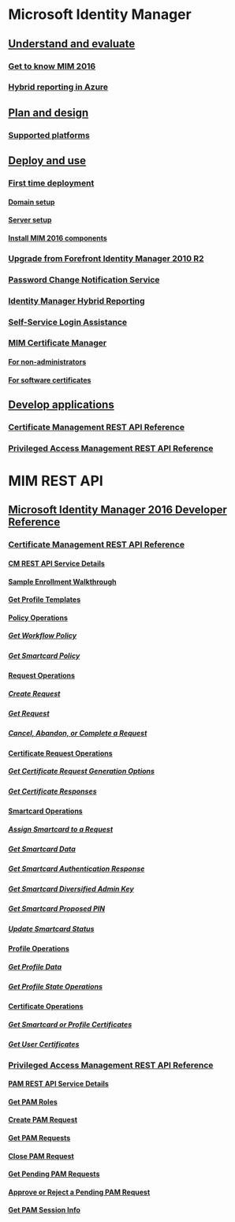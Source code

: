 
<!---
# FIM Updates and Issues
## [FIM Updates, Issues and Solutions](forefront-identity-manager-updates-issues-solutions.md)
### [FIM Updates](forefront-identity-manager-updates.md)
### [FIM Issues and Solutions](forefront-identity-manager-issues-and-solutions.md)
--->

# Microsoft Identity Manager
## [Understand and evaluate](journey-understand-evaluate.md)
### [Get to know MIM 2016](microsoft-identity-manager-2016.md)
### [Hybrid reporting in Azure](identity-manager-hybrid-reporting-azure.md)
## [Plan and design](journey-plan-design.md)
### [Supported platforms](microsoft-identity-manager-2016-supported-platforms.md)
## [Deploy and use](journey-deploy-use.md)
### [First time deployment](microsoft-identity-manager-deploy.md)
#### [Domain setup](preparing-domain.md)
#### [Server setup](preparing-corporate-identity-management-server.md)
#### [Install MIM 2016 components](microsoft-identity-manager-2016-install-server-components.md)
### [Upgrade from Forefront Identity Manager 2010 R2](microsoft-identity-manager-2016-upgrade-from-fim-2010-R2.md)
### [Password Change Notification Service](deploying-mim-password-change-notification-service-on-domain-controller.md)
### [Identity Manager Hybrid Reporting](working-with-identity-manager-hybrid-reporting.md)
### [Self-Service Login Assistance](working-with-self-service-login-assistance.md)
### [MIM Certificate Manager](working-with-mim-certificate-manager.md)
#### [For non-administrators](certificate-manager-for-non-administrators.md)
#### [For software certificates](certificate-manager-for-software-certificates.md)
## [Develop applications](journey-develop-applications.md)
### [Certificate Management REST API Reference](certificate-management-rest-api-reference.md)
### [Privileged Access Management REST API Reference](privileged-access-management-rest-api-reference.md)

<!---
[Microsoft Identity Manager](microsoft-identity-manager.md)
[Release Notes for MIM 2016](Release-Notes-for-MIM-2016.md)
--->

<!--- ADDS content
### [Privileged Identity Management for Active Directory Domain Services (AD DS)](Privileged-Identity-Management-for-Active-Directory-Domain-Services--AD-DS-.md)
#### [Deployment Considerations for Privileged Access Management](Deployment-Considerations-for-Privileged-Access-Management.md)
##### [Planning a bastion environment](Planning-a-bastion-environment.md)
##### [High availability and disaster recovery considerations for the bastion environment](High-availability-and-disaster-recovery-considerations-for-the-bastion-environment.md)
##### [Tier model for partitioning administrative privileges](Tier-model-for-partitioning-administrative-privileges.md)
##### [Defining roles for Privileged Access Management](Defining-roles-for-Privileged-Access-Management.md)
#### [Privileged Access Management Operations](Privileged-Access-Management-Operations.md)
##### [Using Azure MFA for activation](Using-Azure-MFA-for-activation.md)
#### [Getting Started with Privileged Access Management](Getting-Started-with-Privileged-Access-Management.md)
##### [Principles of Operation](Principles-of-Operation.md)
##### [Environment Overview](Environment-Overview.md)
##### [Hardware and Software Requirements](Hardware-and-Software-Requirements.md)
##### [Configuring the MIM Environment for Privileged Access Management](Configuring-the-MIM-Environment-for-Privileged-Access-Management.md)
###### [Step 1 - Prepare the CORP domain](Step-1---Prepare-the-CORP-domain.md)
###### [Step 2 - Prepare the PRIV domain controller](Step-2---Prepare-the-PRIV-domain-controller.md)
###### [Step 3 – Prepare a PAM server](Step-3-–-Prepare-a-PAM-server.md)
###### [Step 4 – Install MIM components on PAM server and workstation](Step-4-–-Install-MIM-components-on-PAM-server-and-workstation.md)
###### [Step 5 – Establish trust between PRIV and CORP forests](Step-5-–-Establish-trust-between-PRIV-and-CORP-forests.md)
###### [Step 6 – Transition a group to Privileged Access Management](Step-6-–-Transition-a-group-to-Privileged-Access-Management.md)
###### [Step 7 – Elevate a user’s access](Step-7-–-Elevate-a-user’s-access.md)
--->

# MIM REST API
## [Microsoft Identity Manager 2016 Developer Reference](./reference/microsoft-identity-manager-2016-developer-reference.md)
### [Certificate Management REST API Reference](./reference/certificate-management-rest-api-reference.md)
#### [CM REST API Service Details](./reference/certificate-management-rest-api-service-details.md)
#### [Sample Enrollment Walkthrough](./reference/sample-enrollment-walkthrough.md)
#### [Get Profile Templates](./reference/get-profile-templates.md)
#### [Policy Operations](./reference/policy-operations.md)
##### [Get Workflow Policy](./reference/get-workflow-policy.md)
##### [Get Smartcard Policy](./reference/get-smartcard-policy.md)
#### [Request Operations](./reference/request-operations.md)
##### [Create Request](./reference/create-request.md)
##### [Get Request](./reference/get-request.md)
##### [Cancel, Abandon, or Complete a Request](./reference/cancel-abandon-complete-request.md)
#### [Certificate Request Operations](./reference/certificate-request-operations.md)
##### [Get Certificate Request Generation Options](./reference/get-certificate-request-generation-options.md)
##### [Get Certificate Responses](./reference/get-certificate-responses.md)
#### [Smartcard Operations](./reference/smartcard-operations.md)
##### [Assign Smartcard to a Request](./reference/assign-smartcard-to-request.md)
##### [Get Smartcard Data](./reference/get-smartcard-data.md)
##### [Get Smartcard Authentication Response](./reference/get-smartcard-authentication-response.md)
##### [Get Smartcard Diversified Admin Key](./reference/get-smartcard-diversified-admin-key.md)
##### [Get Smartcard Proposed PIN](./reference/get-smartcard-proposed-pin.md)
##### [Update Smartcard Status](./reference/update-smartcard-status.md)
#### [Profile Operations](./reference/profile-operations.md)
##### [Get Profile Data](./reference/get-profile-data.md)
##### [Get Profile State Operations](./reference/get-profile-state-operations.md)
#### [Certificate Operations](./reference/certificate-operations.md)
##### [Get Smartcard or Profile Certificates](./reference/get-smartcard-profile-certificates.md)
##### [Get User Certificates](./reference/get-user-certificates.md)
### [Privileged Access Management REST API Reference](./reference/privileged-access-management-rest-api-reference.md)
#### [PAM REST API Service Details](./reference/privileged-access-management-rest-api-service-details.md)
#### [Get PAM Roles](./reference/privileged-access-management-get-roles.md)
#### [Create PAM Request](./reference/privileged-access-management-create-request.md)
#### [Get PAM Requests](./reference/privileged-access-management-get-requests.md)
#### [Close PAM Request](./reference/privileged-access-management-close-request.md)
#### [Get Pending PAM Requests](./reference/privileged-access-management-get-pending-requests.md)
#### [Approve or Reject a Pending PAM Request](./reference/privileged-access-management-approve-reject-pending-request.md)
#### [Get PAM Session Info](./reference/privileged-access-management-get-session-info.md)
